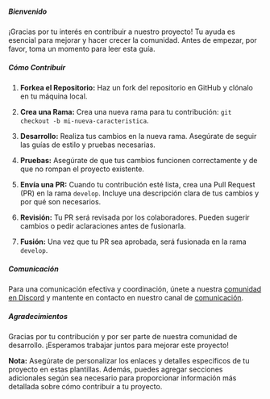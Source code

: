 ##### Bienvenido

¡Gracias por tu interés en contribuir a nuestro proyecto! Tu ayuda es esencial para mejorar y hacer crecer la comunidad. Antes de empezar, por favor, toma un momento para leer esta guía.

##### Cómo Contribuir

1. **Forkea el Repositorio:** Haz un fork del repositorio en GitHub y clónalo en tu máquina local.

2. **Crea una Rama:** Crea una nueva rama para tu contribución: `git checkout -b mi-nueva-caracteristica`.

3. **Desarrollo:** Realiza tus cambios en la nueva rama. Asegúrate de seguir las guías de estilo y pruebas necesarias.

4. **Pruebas:** Asegúrate de que tus cambios funcionen correctamente y de que no rompan el proyecto existente.

5. **Envía una PR:** Cuando tu contribución esté lista, crea una Pull Request (PR) en la rama `develop`. Incluye una descripción clara de tus cambios y por qué son necesarios.

6. **Revisión:** Tu PR será revisada por los colaboradores. Pueden sugerir cambios o pedir aclaraciones antes de fusionarla.

7. **Fusión:** Una vez que tu PR sea aprobada, será fusionada en la rama `develop`.

##### Comunicación

Para una comunicación efectiva y coordinación, únete a nuestra [comunidad en Discord](enlace_discord) y mantente en contacto en nuestro canal de [comunicación](enlace_comunicacion).

##### Agradecimientos

Gracias por tu contribución y por ser parte de nuestra comunidad de desarrollo. ¡Esperamos trabajar juntos para mejorar este proyecto!

**Nota:** Asegúrate de personalizar los enlaces y detalles específicos de tu proyecto en estas plantillas. Además, puedes agregar secciones adicionales según sea necesario para proporcionar información más detallada sobre cómo contribuir a tu proyecto.

